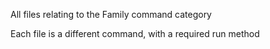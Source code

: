 All files relating to the Family command category

Each file is a different command, with a required run method